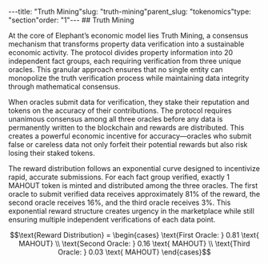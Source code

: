 ---title: "Truth Mining"slug: "truth-mining"parent_slug: "tokenomics"type: "section"order: "1"---
\## Truth Mining

At the core of Elephant’s economic model lies Truth Mining, a consensus
mechanism that transforms property data verification into a sustainable
economic activity. The protocol divides property information into 20
independent fact groups, each requiring verification from three unique
oracles. This granular approach ensures that no single entity can
monopolize the truth verification process while maintaining data
integrity through mathematical consensus.

When oracles submit data for verification, they stake their reputation
and tokens on the accuracy of their contributions. The protocol requires
unanimous consensus among all three oracles before any data is
permanently written to the blockchain and rewards are distributed. This
creates a powerful economic incentive for accuracy—oracles who submit
false or careless data not only forfeit their potential rewards but also
risk losing their staked tokens.

The reward distribution follows an exponential curve designed to
incentivize rapid, accurate submissions. For each fact group verified,
exactly 1 MAHOUT token is minted and distributed among the three
oracles. The first oracle to submit verified data receives approximately
81% of the reward, the second oracle receives 16%, and the third oracle
receives 3%. This exponential reward structure creates urgency in the
marketplace while still ensuring multiple independent verifications of
each data point.

$$\text{Reward Distribution} = \begin{cases}
\text{First Oracle: } 0.81 \text{ MAHOUT} \\
\text{Second Oracle: } 0.16 \text{ MAHOUT} \\
\text{Third Oracle: } 0.03 \text{ MAHOUT}
\end{cases}$$
